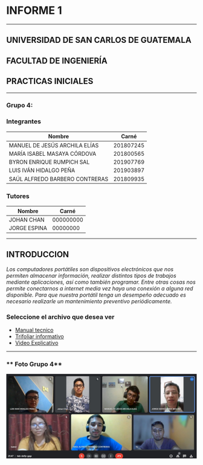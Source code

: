 # **INFORME 1**
___

## UNIVERSIDAD DE SAN CARLOS DE GUATEMALA
## FACULTAD DE INGENIERÍA
## PRACTICAS INICIALES
___



### **Grupo 4:**
### **Integrantes**

| Nombre | Carné  |
|--------|--------|
|MANUEL DE JESÚS ARCHILA ELÍAS  |201807245  |
|MARÍA ISABEL MASAYA CÓRDOVA    |201800565  |
|BYRON ENRIQUE RUMPICH SAL  |201907769  |
|LUIS IVÁN HIDALGO PEÑA |201903897  |
|SAÚL ALFREDO BARBERO CONTRERAS |201809935  |

### **Tutores**

| Nombre | Carné  |
|--------|--------|
|JOHAN CHAN |000000000  |
|JORGE ESPINA    |00000000  |


___


## **INTRODUCCION**
*Los computadores portátiles son dispositivos electrónicos que nos permiten almacenar información, realizar distintos tipos de trabajos mediante aplicaciones, así como también programar. Entre otras cosas nos permite conectarnos a internet media vez haya una conexión a alguna red disponible. Para que nuestra portátil tenga un desempeño adecuado es necesario realizarle un mantenimiento preventivo periódicamente.*


### **Seleccione el archivo que desea ver**

* [Manual tecnico](Manual_Grupo4.pdf)
* [Trifoliar informativo]()
* [Video Explicativo]()

___
### ** Foto Grupo 4**


![GRUPO No.4](grupo4.jpg)
